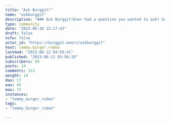 ```yaml
---
title: "Ask Burggit!" 
name: "askburggit"
description: "### Ask Burggit!Ever had a question you wanted to ask? Get an opinion on something?Well, here's the place to do it! Ask the community pretty much anything.##### Rules:- **Follow the rules of Burggit.moe**- Not intended for tech support or questions for Burggit staff."
type: community
date: "2023-06-28 15:17:43"
draft: false
nsfw: false
actor_id: "https://burggit.moe/c/askburggit"
host: lemmy.burger.rodeo
lastmod: "2023-06-12 04:56:41"
published: "2023-06-11 03:56:18"
subscribers: 59
posts: 14
comments: 313
weight: 14
dau: 17
wau: 45
mau: 72
instances:
- "lemmy_burger_rodeo"
tags: 
- "lemmy_burger_rodeo"

---
```

